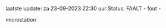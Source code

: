 laatste update: 
za 23-09-2023 22:30   uur 
Status: FAALT - fout - 
<div class="service Y">microstation</div>